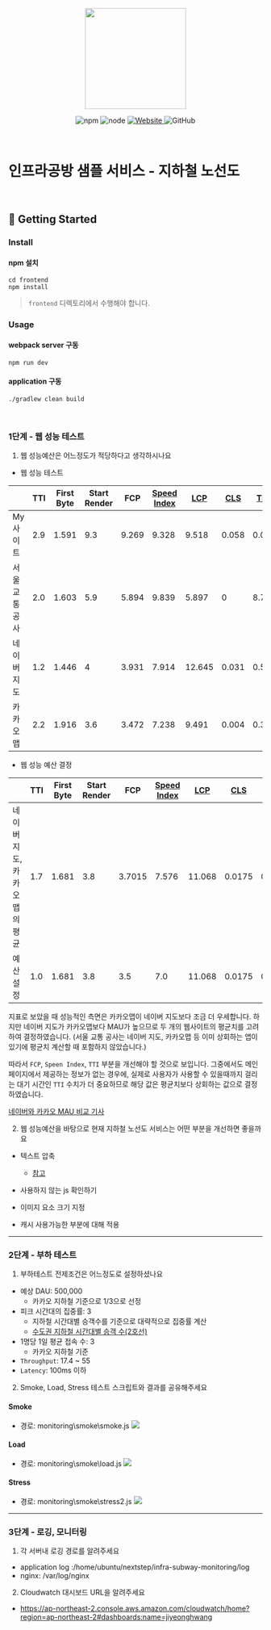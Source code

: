 <p align="center">
    <img width="200px;" src="https://raw.githubusercontent.com/woowacourse/atdd-subway-admin-frontend/master/images/main_logo.png"/>
</p>
<p align="center">
  <img alt="npm" src="https://img.shields.io/badge/npm-%3E%3D%205.5.0-blue">
  <img alt="node" src="https://img.shields.io/badge/node-%3E%3D%209.3.0-blue">
  <a href="https://edu.nextstep.camp/c/R89PYi5H" alt="nextstep atdd">
    <img alt="Website" src="https://img.shields.io/website?url=https%3A%2F%2Fedu.nextstep.camp%2Fc%2FR89PYi5H">
  </a>
  <img alt="GitHub" src="https://img.shields.io/github/license/next-step/atdd-subway-service">
</p>

<br>

# 인프라공방 샘플 서비스 - 지하철 노선도

<br>

## 🚀 Getting Started

### Install
#### npm 설치
```
cd frontend
npm install
```
> `frontend` 디렉토리에서 수행해야 합니다.

### Usage
#### webpack server 구동
```
npm run dev
```
#### application 구동
```
./gradlew clean build
```
<br>


### 1단계 - 웹 성능 테스트
1. 웹 성능예산은 어느정도가 적당하다고 생각하시나요

- 웹 성능 테스트

|                  | TTI | First Byte | Start Render | FCP    | [Speed Index](https://docs.webpagetest.org/metrics/speedindex/) | [LCP](https://www.webpagetest.org/vitals.php?test=220622_BiDc7X_EFY&run=2&cached=0#lcp) | [CLS](https://www.webpagetest.org/vitals.php?test=220622_BiDc7X_EFY&run=2&cached=0#cls) | [TBT](https://www.webpagetest.org/vitals.php?test=220622_BiDc7X_EFY&run=2&cached=0#tbt) | Total Bytes |
|------------------|-----|---------| ------ | ------ | ------------------------------------------------------------ | ------------------------------------------------------------ | ------------------------------------------------------------ | ------------------------------------------------------------ | ----------- |
| My 사이트           | 2.9 | 1.591   | 9.3  | 9.269  | 9.328 | 9.518  | 0.058  | 0.018 | 2,462  |
| 서울 교통 공사         | 2.0 | 1.603   | 5.9  | 5.894  | 9.839 | 5.897  | 0      | 8.787 | 1,064  |
| 네이버 지도           | 1.2 | 1.446   | 4    | 3.931  | 7.914 | 12.645 | 0.031  | 0.528 | 990    |
| 카카오맵             | 2.2 | 1.916   | 3.6  | 3.472  | 7.238 | 9.491  | 0.004  | 0.396 | 1,403  |


- 웹 성능 예산 결정

|                  | TTI | First Byte | Start Render | FCP    | [Speed Index](https://docs.webpagetest.org/metrics/speedindex/) | [LCP](https://www.webpagetest.org/vitals.php?test=220622_BiDc7X_EFY&run=2&cached=0#lcp) | [CLS](https://www.webpagetest.org/vitals.php?test=220622_BiDc7X_EFY&run=2&cached=0#cls) | [TBT](https://www.webpagetest.org/vitals.php?test=220622_BiDc7X_EFY&run=2&cached=0#tbt) | Total Bytes |
|------------------|-----|---------| ------ | ------ | ------------------------------------------------------------ | ------------------------------------------------------------ | ------------------------------------------------------------ | ------------------------------------------------------------ | ----------- |
| 네이버 지도, 카카오맵의 평균 | 1.7 | 1.681   | 3.8  | 3.7015 | 7.576 | 11.068 | 0.0175 | 0.462 | 1196.5 |
| 예산 설정            | 1.0 | 1.681   | 3.8  | 3.5 | 7.0 | 11.068 | 0.0175 | 0.462 | 1196.5 |

지표로 보았을 때 성능적인 측면은 카카오맵이 네이버 지도보다 조금 더 우세합니다. 
하지만 네이버 지도가 카카오맵보다 MAU가 높으므로 두 개의 웹사이트의 평균치를 고려하여 결정하였습니다.
(서울 교통 공사는 네이버 지도, 카카오맵 등 이미 상회하는 앱이 있기에 평균치 계산할 때 포함하지 않았습니다.)

따라서 `FCP`, `Speen Index`, `TTI` 부분을 개선해야 할 것으로 보입니다.
그중에서도 메인 페이지에서 제공하는 정보가 없는 경우에, 실제로 사용자가 사용할 수 있을때까지 걸리는 대기 시간인 
`TTI` 수치가 더 중요하므로 해당 값은 평균치보다 상회하는 값으로 결정하였습니다.  

[네이버와 카카오 MAU 비교 기사](https://www.techm.kr/news/articleView.html?idxno=73273)

2. 웹 성능예산을 바탕으로 현재 지하철 노선도 서비스는 어떤 부분을 개선하면 좋을까요

- 텍스트 압축
  - [참고](https://gitabout.com/18)

- 사용하지 않는 js 확인하기
- 이미지 요소 크기 지정 
- 캐시 사용가능한 부분에 대해 적용 

---

### 2단계 - 부하 테스트 
1. 부하테스트 전제조건은 어느정도로 설정하셨나요

- 예상 DAU: 500,000 
  - 카카오 지하철 기준으로 1/3으로 선정
- 피크 시간대의 집중률: 3
  - 지하철 시간대별 승객수를 기준으로 대략적으로 집중률 계산
  - [수도권 지하철 시간대별 승객 수(2호선)](https://insfiler.com/detail/rt_subway_time-0003) 
- 1명당 1일 평균 접속 수: 3 
  - 카카오 지하철 기준
- `Throughput`: 17.4 ~ 55
- `Latency`: 100ms 이하

2. Smoke, Load, Stress 테스트 스크립트와 결과를 공유해주세요
#### Smoke
- 경로: monitoring\smoke\smoke.js
![](monitoring/smoke/smoke.png)

#### Load
- 경로: monitoring\smoke\load.js
![](monitoring/load/load.png)

#### Stress
- 경로: monitoring\smoke\stress2.js
![](monitoring/stress/stress2.png)

---

### 3단계 - 로깅, 모니터링
1. 각 서버내 로깅 경로를 알려주세요

- application log :/home/ubuntu/nextstep/infra-subway-monitoring/log
- nginx: /var/log/nginx

2. Cloudwatch 대시보드 URL을 알려주세요

- https://ap-northeast-2.console.aws.amazon.com/cloudwatch/home?region=ap-northeast-2#dashboards:name=jiyeonghwang
